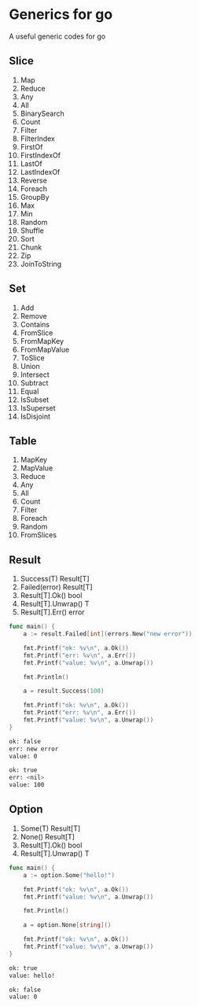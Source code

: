 # Generics for go

A useful generic codes for go

## Slice

1. Map
2. Reduce
3. Any
4. All
5. BinarySearch
6. Count
7. Filter
8. FilterIndex
9. FirstOf
10. FirstIndexOf
11. LastOf
12. LastIndexOf
13. Reverse
14. Foreach
15. GroupBy
16. Max
17. Min
18. Random
19. Shuffle
20. Sort
21. Chunk
22. Zip
23. JoinToString

## Set

1. Add
2. Remove
3. Contains
4. FromSlice
5. FromMapKey
6. FromMapValue
7. ToSlice
8. Union
9. Intersect
10. Subtract
11. Equal
12. IsSubset
13. IsSuperset
14. IsDisjoint

## Table

1. MapKey
2. MapValue
3. Reduce
4. Any
5. All
6. Count
7. Filter
8. Foreach
9. Random
10. FromSlices

## Result

1. Success(T) Result[T]
2. Failed(error) Result[T]
3. Result[T].Ok() bool
4. Result[T].Unwrap() T
5. Result[T].Err() error

```go
func main() {
	a := result.Failed[int](errors.New("new error"))

	fmt.Printf("ok: %v\n", a.Ok())
	fmt.Printf("err: %v\n", a.Err())
	fmt.Printf("value: %v\n", a.Unwrap())

	fmt.Println()

	a = result.Success(100)

	fmt.Printf("ok: %v\n", a.Ok())
	fmt.Printf("err: %v\n", a.Err())
	fmt.Printf("value: %v\n", a.Unwrap())
}
```

```bash
ok: false
err: new error
value: 0

ok: true
err: <nil>
value: 100
```

## Option

1. Some(T) Result[T]
2. None() Result[T]
3. Result[T].Ok() bool
4. Result[T].Unwrap() T

```go
func main() {
	a := option.Some("hello!")

	fmt.Printf("ok: %v\n", a.Ok())
	fmt.Printf("value: %v\n", a.Unwrap())

	fmt.Println()

	a = option.None[string]()

	fmt.Printf("ok: %v\n", a.Ok())
	fmt.Printf("value: %v\n", a.Unwrap())
}
```

```bash
ok: true
value: hello!

ok: false
value: 0
```